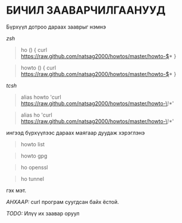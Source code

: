 БИЧИЛ ЗААВАРЧИЛГААНУУД
======================

Бүрхүүл дотроо дараах зааврыг нэмнэ

*zsh*

> ho () { curl https://raw.github.com/natsag2000/howtos/master/howto-$* }

> howto () { curl https://raw.github.com/natsag2000/howtos/master/howto-$* }

*tcsh*

> alias howto 'curl https://raw.github.com/natsag2000/howtos/master/howto-\!*'

> alias ho 'curl https://raw.github.com/natsag2000/howtos/master/howto-\!*'


ингээд бүрхүүлээс дараах маягаар дуудаж хэрэглэнэ

> howto list

> howto gpg

> ho openssl

> ho tunnel

гэх мэт.

*АНХААР:*
  curl програм суугдсан байх ёстой.

*TODO:*
  Илүү их заавар оруул
